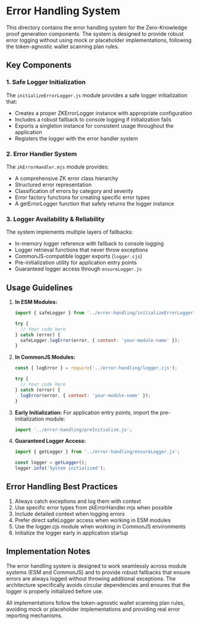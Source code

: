 # Error Handling System

This directory contains the error handling system for the Zero-Knowledge proof generation components. The system is designed to provide robust error logging without using mock or placeholder implementations, following the token-agnostic wallet scanning plan rules.

## Key Components

### 1. Safe Logger Initialization

The `initializeErrorLogger.js` module provides a safe logger initialization that:
- Creates a proper ZKErrorLogger instance with appropriate configuration
- Includes a robust fallback to console logging if initialization fails
- Exports a singleton instance for consistent usage throughout the application
- Registers the logger with the error handler system

### 2. Error Handler System

The `zkErrorHandler.mjs` module provides:
- A comprehensive ZK error class hierarchy
- Structured error representation
- Classification of errors by category and severity
- Error factory functions for creating specific error types
- A getErrorLogger function that safely returns the logger instance

### 3. Logger Availability & Reliability

The system implements multiple layers of fallbacks:
- In-memory logger reference with fallback to console logging
- Logger retrieval functions that never throw exceptions
- CommonJS-compatible logger exports (`logger.cjs`)
- Pre-initialization utility for application entry points
- Guaranteed logger access through `ensureLogger.js`

## Usage Guidelines

1. **In ESM Modules:**
   ```javascript
   import { safeLogger } from '../error-handling/initializeErrorLogger.js';
   
   try {
     // Your code here
   } catch (error) {
     safeLogger.logError(error, { context: 'your-module-name' });
   }
   ```

2. **In CommonJS Modules:**
   ```javascript
   const { logError } = require('../error-handling/logger.cjs');
   
   try {
     // Your code here
   } catch (error) {
     logError(error, { context: 'your-module-name' });
   }
   ```

3. **Early Initialization:**
   For application entry points, import the pre-initialization module:
   ```javascript
   import '../error-handling/preInitialize.js';
   ```

4. **Guaranteed Logger Access:**
   ```javascript
   import { getLogger } from '../error-handling/ensureLogger.js';
   
   const logger = getLogger();
   logger.info('System initialized');
   ```

## Error Handling Best Practices

1. Always catch exceptions and log them with context
2. Use specific error types from zkErrorHandler.mjs when possible
3. Include detailed context when logging errors
4. Prefer direct safeLogger access when working in ESM modules
5. Use the logger.cjs module when working in CommonJS environments
6. Initialize the logger early in application startup

## Implementation Notes

The error handling system is designed to work seamlessly across module systems (ESM and CommonJS) and to provide robust fallbacks that ensure errors are always logged without throwing additional exceptions. The architecture specifically avoids circular dependencies and ensures that the logger is properly initialized before use.

All implementations follow the token-agnostic wallet scanning plan rules, avoiding mock or placeholder implementations and providing real error reporting mechanisms.
